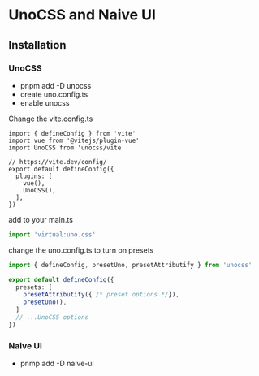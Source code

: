# UnoCSS and Naive UI

## Installation

### UnoCSS
- pnpm add -D unocss
- create uno.config.ts
- enable unocss

Change the vite.config.ts
```
import { defineConfig } from 'vite'
import vue from '@vitejs/plugin-vue'
import UnoCSS from 'unocss/vite'

// https://vite.dev/config/
export default defineConfig({
  plugins: [
    vue(),
    UnoCSS(),
  ],
})
```

add to your main.ts
```ts
import 'virtual:uno.css'
```

change the uno.config.ts to turn on presets
```ts
import { defineConfig, presetUno, presetAttributify } from 'unocss'

export default defineConfig({
  presets: [
    presetAttributify({ /* preset options */}),
    presetUno(),
  ]
  // ...UnoCSS options
})
```

### Naive UI

- pnmp add -D naive-ui